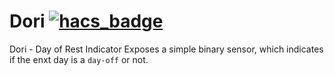 # Dori [![hacs_badge](https://img.shields.io/badge/HACS-Custom-41BDF5.svg?style=for-the-badge)](https://github.com/hacs/integration)
Dori - Day of Rest Indicator
Exposes a simple binary sensor, which indicates if the enxt day is a `day-off` or not.
